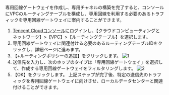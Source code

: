 専用回線ゲートウェイを作成し、専用チャネルの構築を完了すると、コンソールにVPCのルーティングテーブルを構成し、専用回線を利用する必要のあるトラフィックを専用回線ゲートウェイに案内することができます。
1. [Tencent Cloudコンソール](https://console.cloud.tencent.com/)にログインし、【クラウドコンピューティングとネットワーク】>【VPC】>【ルーティングテーブル】を選択します。
2. 専用回線ゲートウェイに関連付ける必要のあるルーティングテーブルIDをクリックし、詳細ページに進みます。
3. 【+ルーティングポリシーの追加】をクリックします。
 ![1](https://main.qcloudimg.com/raw/8bdb634040173cebb796eaae523f92b2.png)
4. 送信先を入力し、次のホップのタイプは「専用回線ゲートウェイ」を選択して、作成する専用回線ゲートウェイをフィルタリングします。
 ![2](https://main.qcloudimg.com/raw/be36971961ec966f4c45812f39437945.png)
5. 【OK】をクリックします。
上記ステップが完了後、特定の送信先のトラフィックを専用回線ゲートウェイに向けさせ、ローカルデータセンターと関連付けることができます。


